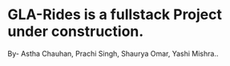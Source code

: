 # GLA-Rides is a fullstack Project under construction. 
By- Astha Chauhan, Prachi Singh, Shaurya Omar, Yashi Mishra..
